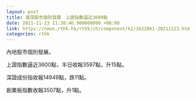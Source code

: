 ```yaml
---
layout: post
title: 滬深股市個別發展　上證指數逼近3600點
date: 2021-11-23 11:38:46.000000000 +08:00
link: https://news.rthk.hk/rthk/ch/component/k2/1621061-20211123.htm
categories: rthk
---
```


內地股市個別發展。

上證指數逼近3600點，半日收報3597點，升15點。

深證成份指收報14949點，跌11點。

創業板指數收報3507點，升1點。
